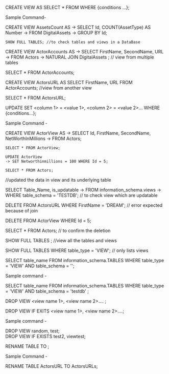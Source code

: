CREATE VIEW <view name> AS
SELECT * FROM <table name> 
WHERE {conditions ...};


Sample Command-

CREATE VIEW AssetsCount AS
    -> SELECT Id, COUNT(AssetType) AS Number
    -> FROM DigitalAssets 
    -> GROUP BY Id;


    SHOW FULL TABLES; //to check tables and views in a DataBase


CREATE VIEW ActorAccounts AS
    -> SELECT FirstName, SecondName, URL 
    -> FROM Actors
    -> NATURAL JOIN DigitalAssets ; // view from multiple tables

SELECT * FROM ActorAccounts;


CREATE VIEW ActorsURL AS SELECT FirstName, URL FROM ActorAccounts; 
//view from another view

SELECT * FROM ActorsURL;




UPDATE <view name>
SET <column 1> = <value 1>, <column 2> = <value 2>...
WHERE {conditions...};


Sample Command -

CREATE VIEW ActorView AS 
    -> SELECT Id, FirstName, SecondName, NetWorthInMillions 
    -> FROM Actors;

    SELECT * FROM ActorView;

    UPDATE ActorView 
    -> SET Networthinmillions = 100 WHERE Id = 5;

    SELECT * FROM Actors;
//updated the data in view and its underlying table


SELECT Table_Name, is_updatable 
    -> FROM information_schema.views
    -> WHERE table_schema = 'TESTDB';
// to check view which are updatable 


DELETE FROM ActorsURL WHERE FirstName = 'DREAM';
// error expected because of join 



DELETE FROM ActorView WHERE Id = 5;

SELECT * FROM Actors; // to confirm the deletion




SHOW FULL TABLES ; //view all the tables and views

SHOW FULL TABLES 
WHERE table_type = 'VIEW'; // only lists views


SELECT table_name 
FROM information_schema.TABLES
WHERE table_type = 'VIEW'
AND table_schema = '<name of the Database>';

Sample command -

SELECT table_name FROM information_schema.TABLES WHERE table_type = 'VIEW' AND table_schema = 'testdb' ;


DROP VIEW <view name 1>, <view name 2>.... ;

DROP VIEW IF EXITS <view name 1>, <view name 2>....;


Sample command -

DROP VIEW random, test;        
DROP VIEW IF EXISTS test2, viewtest;



RENAME TABLE <current view name>
TO <new view name>;

Sample Command -

RENAME TABLE ActorsURL TO ActorsURLs; 